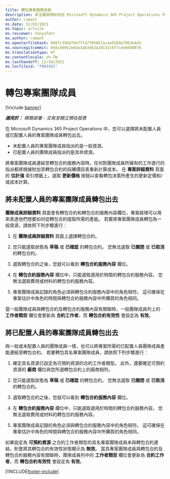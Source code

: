 ```yaml
---
title: 轉包專案團隊成員
description: 本主題說明如何在 Microsoft Dynamics 365 Project Operations 中轉包專案團隊成員。
author: rumant
ms.date: 12/03/2021
ms.topic: article
ms.reviewer: tonyafehr
ms.author: rumant
ms.openlocfilehash: b98fc356d7de77fa7f05667acaa5569a7053e4d1
ms.sourcegitcommit: 04dc8d952e6da3ab3eb2a20131c6f7cee6040876
ms.translationtype: HT
ms.contentlocale: zh-TW
ms.lasthandoff: 12/10/2021
ms.locfileid: "7903351"
---
```

# <a name="subcontracting-project-team-members"></a>轉包專案團隊成員

[!include [banner](../../includes/dataverse-preview.md)]

_**適用於：** 精簡部署 - 交易至開立預估發票_

在 Microsoft Dynamics 365 Project Operations 中，您可以選擇將未配置人員或已配置人員的專案團隊成員轉包出去。

- 未配置人員的專案團隊成員指派的是一般資源。
- 已配置人員的團隊成員指派的是具命資源。

將專案團隊成員連結至轉包合約服務內容時，任何對團隊成員所擁有的工作進行的指派都將根據附加至轉包合約的採購價目表重新計算成本。  在 **專案詳細資料** 頁面的 **估計值** 索引標籤上，選取 **更新價格** 按鈕以查看轉包決策所產生的更新定價和/或成本計算。 

## <a name="subcontracting-an-unstaffed-project-team-member"></a>將未配置人員的專案團隊成員轉包出去
**團隊成員詳細資料** 頁面會有轉包合約和轉包合約服務內容欄位，專案經理可以用來表達他們想要如何從轉包合約提取所需的產能。 若要將專案團隊成員轉包為一般資源，請依照下列步驟進行：

1.  在 **團隊成員詳細資料** 頁面上選擇轉包合約。

2.  您只能選取狀態為 **草稿** 或 **已確認** 的轉包合約。 您無法選取 **已關閉** 或 **已取消** 的轉包合約。 

3.  選取轉包合約之後，您就可以看到 **轉包合約服務內容** 欄位。

4.  在 **轉包合約服務內容** 欄位中，只能選取適用於時間的轉包合約服務內容。 您無法選取費用或材料的轉包合約服務內容。

5.  專案團隊成員記錄的角色必須與轉包合約服務內容中的角色相符。 這可確保在專案估計中角色的時間與轉包合約服務內容中所購買的角色相同。 

當一般團隊成員與轉包合約及轉包合約服務內容有關聯時，一般團隊成員列上的 **工作者類型** 欄位會更新為 **合約工作者**，而 **轉包合約有效性** 會設定為 **有效**。

## <a name="subcontracting-a-staffed-project-team-member"></a>將已配置人員的專案團隊成員轉包出去
與一般或未配置人員的團隊成員一樣，也可以將專案所需的已配置人員團隊成員產能連結至轉包合約。 若要轉包具名專案團隊成員，請依照下列步驟進行：

1.  確定具名資源已設定為可預約資源的合約工作者類型。 此外，還要確定可預約資源的 **廠商** 欄位與您所選轉包合約上的廠商相符。 

2.  您只能選取狀態為 **草稿** 或 **已確認** 的轉包合約。 您無法選取 **已關閉** 或 **已取消** 的轉包合約。 

3.  選取轉包合約之後，您就可以看到 **轉包合約服務內容** 欄位。

4.  在 **轉包合約服務內容** 欄位中，只能選取適用於時間的轉包合約服務內容。 您無法選取費用或材料的轉包合約服務內容。

5.  專案團隊成員記錄的角色必須與轉包合約服務內容中的角色相符。 這可確保在專案估計中角色的時間與轉包合約服務內容中所購買的角色相同。 

如果設定為 **可預約資源** 之合約工作者類型的具名專案團隊成員未與轉包合約連結，則會將其轉包合約有效性狀態顯示為 **無效**。 當具專案團隊成員與轉包合約及轉包合約服務內容有關聯時，團隊成員列中的 **工作者類型** 欄位會更新為 **合約工作者**，而 **轉包合約有效性** 會設定為 **有效**。

[!INCLUDE[footer-include](../../includes/footer-banner.md)]
